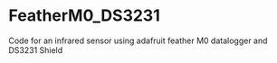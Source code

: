 # FeatherM0_DS3231



Code for an infrared sensor using adafruit feather M0 datalogger and DS3231 Shield
